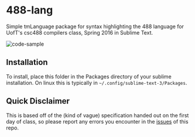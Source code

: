 # 488-lang

Simple tmLanguage package for syntax highlighting the 488 language for UofT's 
csc488 compilers class, Spring 2016 in Sublime Text.

![code-sample](http://i.imgur.com/AUCStTK.png)

## Installation

To install, place this folder in the Packages directory of your sublime
installation. On linux this is typically in `~/.config/sublime-text-3/Packages`.

## Quick Disclaimer

This is based off of the (kind of vague) specification handed out on the first
day of class, so please report any errors you encounter in the
[issues](https://github.com/Adjective-Object/488-lang/issues) of this repo.
